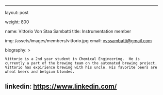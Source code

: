 ---


layout: post

weight: 800

name: Vittorio Von Staa Sambatti
title: Instrumentation member

img: /assets/images/members/vittorio.jpg
email: vvssambatti@gmail.com	

biography: >

	Vittorio is a 2nd year student in Chemical Engineering.  He is currently a part of the brewing team on the automated brewing project. Vittorio has expirience brewing with his uncle. His favorite beers are wheat beers and belgium blondes.   


linkedin: https://www.linkedin.com/
---